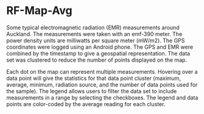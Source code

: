 # RF-Map-Avg

Some typical electromagnetic radiation (EMR) measurements around Auckland. The measurements were taken with an emf-390 meter. The power density units are milliwatts per square meter (mW/m2). The GPS coordinates were logged using an Android phone. The GPS and EMR were combined by the timestamp to give a geospatial representation. The data set was clustered to reduce the number of points displayed on the map.

Each dot on the map can represent multiple measurements. Hovering over a data point will give the statistics for that data point cluster (maximum, average, minimum, radiation source, and the number of data points used for the sample). The legend allows users to filter the data set to include measurements in a range by selecting the checkboxes. The legend and data points are color-coded by the average reading for each cluster.
